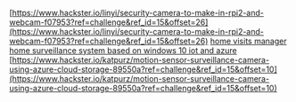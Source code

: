 [https://www.hackster.io/linyi/security-camera-to-make-in-rpi2-and-webcam-f07953?ref=challenge&ref_id=15&offset=26](https://www.hackster.io/linyi/security-camera-to-make-in-rpi2-and-webcam-f07953?ref=challenge&ref_id=15&offset=26)
[home visits manager](https://www.hackster.io/team-iot-geeks/home-visits-manager-84ce77?ref=challenge&ref_id=15&offset=24)
[home surveillance system based on windows 10 iot and azure](https://www.hackster.io/JiongShi/home-surveillance-system-based-on-windows-10-iot-and-azure-774075?ref=challenge&ref_id=15&offset=23)
[https://www.hackster.io/katpurz/motion-sensor-surveillance-camera-using-azure-cloud-storage-89550a?ref=challenge&ref_id=15&offset=10](https://www.hackster.io/katpurz/motion-sensor-surveillance-camera-using-azure-cloud-storage-89550a?ref=challenge&ref_id=15&offset=10)

